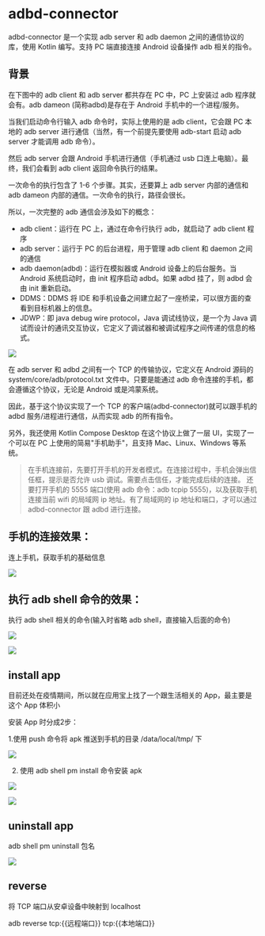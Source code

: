 # adbd-connector

adbd-connector 是一个实现 adb server 和 adb daemon 之间的通信协议的库，使用 Kotlin 编写。支持 PC 端直接连接 Android 设备操作 adb 相关的指令。

## 背景

在下图中的 adb client 和 adb server 都共存在 PC 中，PC 上安装过 adb 程序就会有。adb dameon (简称adbd)是存在于 Android 手机中的一个进程/服务。

当我们启动命令行输入 adb 命令时，实际上使用的是 adb client，它会跟 PC 本地的 adb server 进行通信（当然，有一个前提先要使用 adb-start 启动 adb server 才能调用 adb 命令）。

然后 adb server 会跟 Android 手机进行通信（手机通过 usb 口连上电脑）。最终，我们会看到 adb client 返回命令执行的结果。

一次命令的执行包含了 1-6 个步骤。其实，还要算上 adb server 内部的通信和 adb dameon 内部的通信。一次命令的执行，路径会很长。

所以，一次完整的 adb 通信会涉及如下的概念：

* adb client：运行在 PC 上，通过在命令行执行 adb，就启动了 adb client 程序
* adb server：运行于 PC 的后台进程，用于管理 adb client 和 daemon 之间的通信
* adb daemon(adbd)：运行在模拟器或 Android 设备上的后台服务。当 Android 系统启动时，由 init 程序启动 adbd。如果 adbd 挂了，则 adbd 会由 init 重新启动。
* DDMS：DDMS 将 IDE 和手机设备之间建立起了一座桥梁，可以很方面的查看到目标机器上的信息。
* JDWP：即 java debug wire protocol，Java 调试线协议，是一个为 Java 调试而设计的通讯交互协议，它定义了调试器和被调试程序之间传递的信息的格式。

![](images/adb-connector.png)

在 adb server 和 adbd 之间有一个 TCP 的传输协议，它定义在 Android 源码的 system/core/adb/protocol.txt 文件中。只要是能通过 adb 命令连接的手机，都会遵循这个协议，无论是 Android 或是鸿蒙系统。

因此，基于这个协议实现了一个 TCP 的客户端(adbd-connector)就可以跟手机的 adbd 服务/进程进行通信，从而实现 adb 的所有指令。

另外，我还使用 Kotlin Compose Desktop 在这个协议上做了一层 UI，实现了一个可以在 PC 上使用的简易"手机助手"，且支持 Mac、Linux、Windows 等系统。

> 在手机连接前，先要打开手机的开发者模式。在连接过程中，手机会弹出信任框，提示是否允许 usb 调试。需要点击信任，才能完成后续的连接。
还要打开手机的 5555 端口(使用 adb 命令：adb tcpip 5555)，以及获取手机连接当前 wifi 的局域网 ip 地址。有了局域网的 ip 地址和端口，才可以通过 adbd-connector 跟 adbd 进行连接。

## 手机的连接效果：

连上手机，获取手机的基础信息

![](images/1.png)

## 执行 adb shell 命令的效果：

执行 adb shell 相关的命令(输入时省略 adb shell，直接输入后面的命令)

![](images/2.png)

![](images/3.png)

## install app 

目前还处在疫情期间，所以就在应用宝上找了一个跟生活相关的 App，最主要是这个 App 体积小

安装 App 时分成2步：

1.使用 push 命令将 apk 推送到手机的目录 /data/local/tmp/ 下

![](images/4.png)

2. 使用 adb shell pm install 命令安装 apk

![](images/5.png)

![](images/6.png)

## uninstall app

adb shell pm uninstall 包名 

![](images/7.png)

## reverse

将 TCP 端口从安卓设备中映射到 localhost

adb reverse tcp:{{远程端口}} tcp:{{本地端口}}